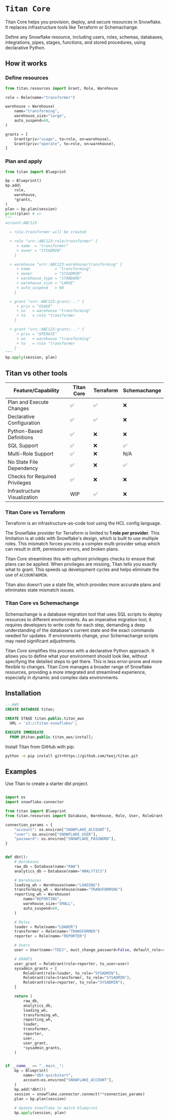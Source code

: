 # `Titan Core`

Titan Core helps you provision, deploy, and secure resources in Snowflake. It replaces infrastructure tools like Terraform or Schemachange.

Define any Snowflake resource, including users, roles, schemas, databases, integrations, pipes, stages, functions, and stored procedures, using declarative Python.

## How it works

### Define resources

```Python
from titan.resources import Grant, Role, Warehouse

role = Role(name="transformer")

warehouse = Warehouse(
    name="transforming",
    warehouse_size="large",
    auto_suspend=60,
)

grants = [
    Grant(priv="usage", to=role, on=warehouse),
    Grant(priv="operate", to=role, on=warehouse),
]
```

### Plan and apply
```Python
from titan import Blueprint

bp = Blueprint()
bp.add(
    role,
    warehouse,
    *grants,
)
plan = bp.plan(session)
print(plan) # =>
"""
account:ABC123

  » role.transformer will be created

  + role "urn::ABC123:role/transformer" {
     + name  = "transformer"
     + owner = "SYSADMIN"
    }

  + warehouse "urn::ABC123:warehouse/transforming" {
     + name           = "transforming"
     + owner          = "SYSADMIN"
     + warehouse_type = "STANDARD"
     + warehouse_size = "LARGE"
     + auto_suspend   = 60
    }

  + grant "urn::ABC123:grant/..." {
     + priv = "USAGE"
     + on   = warehouse "transforming"
     + to   = role "transformer
    }

  + grant "urn::ABC123:grant/..." {
     + priv = "OPERATE"
     + on   = warehouse "transforming"
     + to   = role "transformer
    }
"""
bp.apply(session, plan)
```

## Titan vs other tools

| Feature/Capability                      | Titan Core     | Terraform      | Schemachange   |
|-----------------------------------------|----------------|----------------|----------------|
| Plan and Execute Changes                | ✅              | ✅              | ❌              |
| Declarative Configuration               | ✅              | ✅              | ❌              |
| Python-Based Definitions                | ✅              | ❌              | ❌              |
| SQL Support                             | ✅              | ❌              | ✅              |
| Multi-Role Support                      | ✅              | ❌              | N/A            |
| No State File Dependency                | ✅              | ❌              | ✅              |
| Checks for Required Privileges          | ✅              | ❌              | ❌              |
| Infrastructure Visualization            | WIP             | ✅              | ❌              |


### Titan Core vs Terraform
Terraform is an infrastructure-as-code tool using the HCL config language.

The Snowflake provider for Terraform is limited to **1 role per provider**. This limitation is at odds with Snowflake's design, which is built to use multiple roles. This mismatch forces you into a complex multi-provider setup which can result in drift, permission errors, and broken plans.

Titan Core streamlines this with upfront privileges checks to ensure that plans can be applied. When privileges are missing, Titan tells you exactly what to grant. This speeds up development cycles and helps eliminate the use of `ACCOUNTADMIN`.

Titan also doesn’t use a state file, which provides more accurate plans and eliminates state mismatch issues.


### Titan Core vs Schemachange
Schemachange is a database migration tool that uses SQL scripts to deploy resources to different environments. As an imperative migration tool, it requires developers to write code for each step, demanding a deep understanding of the database's current state and the exact commands needed for updates. If environments change, your Schemachange scripts may need significant adjustments.

Titan Core simplifies this process with a declarative Python approach. It allows you to define what your environment should look like, without specifying the detailed steps to get there. This is less error-prone and more flexible to changes. Titan Core manages a broader range of Snowflake resources, providing a more integrated and streamlined experience, especially in dynamic and complex data environments.


## Installation

```SQL
-- AWS
CREATE DATABASE titan;

CREATE STAGE titan.public.titan_aws
  URL = 's3://titan-snowflake/';

EXECUTE IMMEDIATE
  FROM @titan.public.titan_aws/install;
```

Install Titan from GitHub with pip:

```bash
python -m pip install git+https://github.com/teej/titan.git
```

## Examples

Use Titan to create a starter dbt project.

```Python

import os
import snowflake.connector

from titan import Blueprint
from titan.resources import Database, Warehouse, Role, User, RoleGrant

connection_params = {
    "account": os.environ["SNOWFLAKE_ACCOUNT"],
    "user": os.environ["SNOWFLAKE_USER"],
    "password": os.environ["SNOWFLAKE_PASSWORD"],
}


def dbt():
    # Databases
    raw_db = Database(name="RAW")
    analytics_db = Database(name="ANALYTICS")

    # Warehouses
    loading_wh = Warehouse(name="LOADING")
    transforming_wh = Warehouse(name="TRANSFORMING")
    reporting_wh = Warehouse(
        name="REPORTING",
        warehouse_size="SMALL",
        auto_suspend=60,
    )

    # Roles
    loader = Role(name="LOADER")
    transformer = Role(name="TRANSFORMER")
    reporter = Role(name="REPORTER")

    # Users
    user = User(name="TEEJ", must_change_password=False, default_role=reporter.name)

    # GRANTS
    user_grant = RoleGrant(role=reporter, to_user=user)
    sysadmin_grants = [
        RoleGrant(role=loader, to_role="SYSADMIN"),
        RoleGrant(role=transformer, to_role="SYSADMIN"),
        RoleGrant(role=reporter, to_role="SYSADMIN"),
    ]

    return (
        raw_db,
        analytics_db,
        loading_wh,
        transforming_wh,
        reporting_wh,
        loader,
        transformer,
        reporter,
        user,
        user_grant,
        *sysadmin_grants,
    )


if __name__ == "__main__":
    bp = Blueprint(
        name="dbt-quickstart",
        account=os.environ["SNOWFLAKE_ACCOUNT"],
    )
    bp.add(*dbt())
    session = snowflake.connector.connect(**connection_params)
    plan = bp.plan(session)
    
    # Update Snowflake to match blueprint
    bp.apply(session, plan)

```
